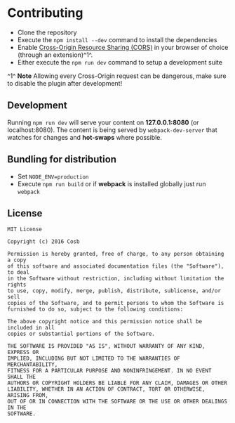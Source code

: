 # Contributing

- Clone the repository
- Execute the `npm install --dev` command to install the dependencies
- Enable [Cross-Origin Resource Sharing (CORS)][1] in your browser of choice (through an extension)^1^.
- Either execute the `npm run dev` command to setup a development suite

^1^ **Note** Allowing every Cross-Origin request can be dangerous, make sure to disable the plugin after development!

Development
----

Running `npm run dev` will serve your content on **127.0.0.1:8080** (or localhost:8080). The content is being served by `webpack-dev-server` that watches for changes and **hot-swaps** where possible.

Bundling for distribution
----

 - Set `NODE_ENV=production`
 - Execute `npm run build` or if **webpack** is installed globally just run `webpack`

License
-

    MIT License
    
    Copyright (c) 2016 Cosb
        
    Permission is hereby granted, free of charge, to any person obtaining a copy
    of this software and associated documentation files (the "Software"), to deal
    in the Software without restriction, including without limitation the rights
    to use, copy, modify, merge, publish, distribute, sublicense, and/or sell
    copies of the Software, and to permit persons to whom the Software is
    furnished to do so, subject to the following conditions:
    
    The above copyright notice and this permission notice shall be included in all
    copies or substantial portions of the Software.
    
    THE SOFTWARE IS PROVIDED "AS IS", WITHOUT WARRANTY OF ANY KIND, EXPRESS OR
    IMPLIED, INCLUDING BUT NOT LIMITED TO THE WARRANTIES OF MERCHANTABILITY,
    FITNESS FOR A PARTICULAR PURPOSE AND NONINFRINGEMENT. IN NO EVENT SHALL THE
    AUTHORS OR COPYRIGHT HOLDERS BE LIABLE FOR ANY CLAIM, DAMAGES OR OTHER
    LIABILITY, WHETHER IN AN ACTION OF CONTRACT, TORT OR OTHERWISE, ARISING FROM,
    OUT OF OR IN CONNECTION WITH THE SOFTWARE OR THE USE OR OTHER DEALINGS IN THE
    SOFTWARE.

[1]: https://en.wikipedia.org/wiki/Cross-origin_resource_sharing